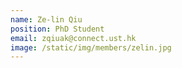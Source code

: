 ```yaml
---
name: Ze-lin Qiu
position: PhD Student
email: zqiuak@connect.ust.hk
image: /static/img/members/zelin.jpg
---
```

